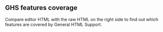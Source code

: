 ## GHS features coverage

Compare editor HTML with the raw HTML on the right side to find out which features are covered by General HTML Support.
